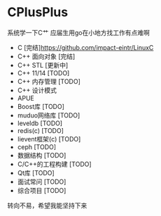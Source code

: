# CPlusPlus

系统学一下C艹 应届生用go在小地方找工作有点难啊

- C [完结]<https://github.com/impact-eintr/LinuxC>
- C++ 面向对象 [完结]
- C++ STL [更新中]
- C++ 11/14 [TODO]
- C++ 内存管理 [TODO]
- C++ 设计模式
- APUE
- Boost库 [TODO]
- muduo网络库 [TODO]
- leveldb [TODO]
- redis(c) [TODO]
- lievent框架(c) [TODO]
- ceph [TODO]
- 数据结构 [TODO]
- C/C++的工程构建 [TODO]
- Qt库 [TODO]
- 面试常问 [TODO]
- 综合项目 [TODO]

转向不易，希望我能坚持下来
